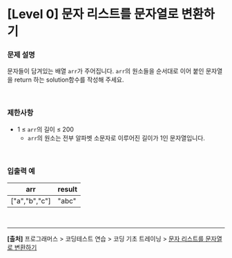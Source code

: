 # [Level 0] 문자 리스트를 문자열로 변환하기

### 문제 설명
문자들이 담겨있는 배열 `arr`가 주어집니다. `arr`의 원소들을 순서대로 이어 붙인 문자열을 return 하는 solution함수를 작성해 주세요.

<br>

### 제한사항
* 1 ≤ `arr`의 길이 ≤ 200
    * `arr`의 원소는 전부 알파벳 소문자로 이루어진 길이가 1인 문자열입니다.

<br>

### 입출력 예
|arr|result|
|---|---|
|["a","b","c"]|"abc"|

<br>

---
**[출처]** 프로그래머스 > 코딩테스트 연습 > 코딩 기초 트레이닝 > [문자 리스트를 문자열로 변환하기](https://school.programmers.co.kr/learn/courses/30/lessons/181941)
